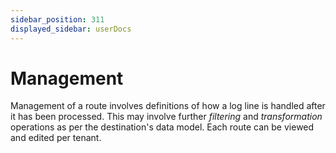 ```yaml
---
sidebar_position: 311
displayed_sidebar: userDocs
---
```


# Management

Management of a route involves definitions of how a log line is handled after it has been processed. This may involve further _filtering_ and _transformation_ operations as per the destination's data model. Each route can be viewed and edited per tenant.
